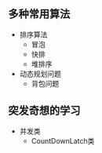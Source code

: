 ## 多种常用算法
* 排序算法  
    * 冒泡  
    * 快排
    * 堆排序
* 动态规划问题
    * 背包问题
    
    
## 突发奇想的学习
* 并发类
    * CountDownLatch类